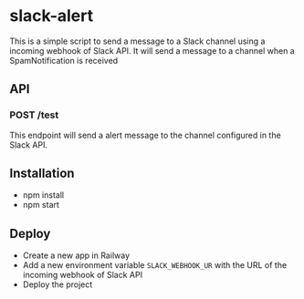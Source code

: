 # slack-alert

This is a simple script to send a message to a Slack channel using a incoming webhook of Slack API.
It will send a message to a channel when a SpamNotification is received

## API
### POST /test

This endpoint will send a alert message to the channel configured in the Slack API.

## Installation

- npm install
- npm start

## Deploy

- Create a new app in Railway
- Add a new environment variable `SLACK_WEBHOOK_UR` with the URL of the incoming webhook of Slack API
- Deploy the project




